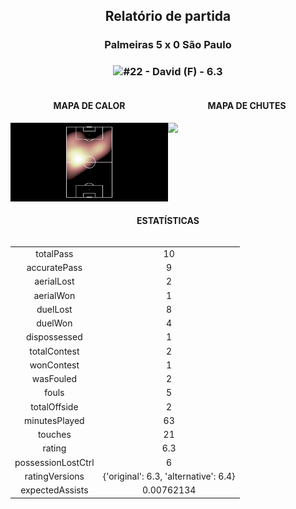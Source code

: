 <h2 style="text-align: center;">Relatório de partida</h3>

<h3 style="text-align: center;">Palmeiras 5 x 0 São Paulo</h3>

<h3 style="text-align: center;"><img src="https://api.sofascore.com/api/v1/player/840291/image">#22 - David (F) - 6.3</h3>

<div style="text-align: left; display: grid; grid-template-columns: 1fr 1fr;">
  <div>
    <h4 style="text-align: center;">MAPA DE CALOR</h3>
    <img src=../players/heatmaps/11067464_840291.png>
</div>
  <div>
    <h4 style="text-align: center;">MAPA DE CHUTES</h3>
    <img src=../players/shotmaps/11067464_840291.png>
  </div>
</div>

<h4 style="text-align: center;">ESTATÍSTICAS</h3>
<div style="text-align: center; display: grid; grid-template-columns: 1fr;">
  <div>
    <table>
        <tr>
            <td>totalPass
            </td>
            <td>10
            </td>
        </tr><tr>
            <td>accuratePass
            </td>
            <td>9
            </td>
        </tr><tr>
            <td>aerialLost
            </td>
            <td>2
            </td>
        </tr><tr>
            <td>aerialWon
            </td>
            <td>1
            </td>
        </tr><tr>
            <td>duelLost
            </td>
            <td>8
            </td>
        </tr><tr>
            <td>duelWon
            </td>
            <td>4
            </td>
        </tr><tr>
            <td>dispossessed
            </td>
            <td>1
            </td>
        </tr><tr>
            <td>totalContest
            </td>
            <td>2
            </td>
        </tr><tr>
            <td>wonContest
            </td>
            <td>1
            </td>
        </tr><tr>
            <td>wasFouled
            </td>
            <td>2
            </td>
        </tr><tr>
            <td>fouls
            </td>
            <td>5
            </td>
        </tr><tr>
            <td>totalOffside
            </td>
            <td>2
            </td>
        </tr><tr>
            <td>minutesPlayed
            </td>
            <td>63
            </td>
        </tr><tr>
            <td>touches
            </td>
            <td>21
            </td>
        </tr><tr>
            <td>rating
            </td>
            <td>6.3
            </td>
        </tr><tr>
            <td>possessionLostCtrl
            </td>
            <td>6
            </td>
        </tr><tr>
            <td>ratingVersions
            </td>
            <td>{'original': 6.3, 'alternative': 6.4}
            </td>
        </tr><tr>
            <td>expectedAssists
            </td>
            <td>0.00762134
            </td>
        </tr>
        </table>
</div>